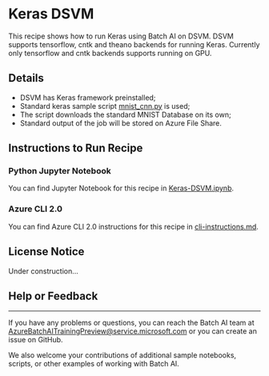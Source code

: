 # Keras DSVM

This recipe shows how to run Keras using Batch AI on DSVM. DSVM supports tensorflow, cntk and theano backends for running Keras. Currently only tensorflow and cntk backends supports running on GPU.

## Details

- DSVM has Keras framework preinstalled;
- Standard keras sample script [mnist_cnn.py](https://raw.githubusercontent.com/fchollet/keras/master/examples/mnist_cnn.py) is used;
- The script downloads the standard MNIST Database on its own;
- Standard output of the job will be stored on Azure File Share.

## Instructions to Run Recipe

### Python Jupyter Notebook

You can find Jupyter Notebook for this recipe in [Keras-DSVM.ipynb](./Keras-DSVM.ipynb).

### Azure CLI 2.0

You can find Azure CLI 2.0 instructions for this recipe in [cli-instructions.md](./cli-instructions.md).

## License Notice

Under construction...

## Help or Feedback
--------------------
If you have any problems or questions, you can reach the Batch AI team at [AzureBatchAITrainingPreview@service.microsoft.com](mailto:AzureBatchAITrainingPreview@service.microsoft.com) or you can create an issue on GitHub.

We also welcome your contributions of additional sample notebooks, scripts, or other examples of working with Batch AI.
